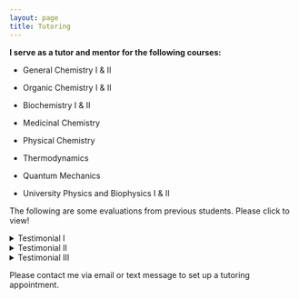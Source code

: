 ```yaml
---
layout: page
title: Tutoring
---
```


**I serve as a tutor and mentor for the following courses:**

- General Chemistry I & II
- Organic Chemistry I & II
- Biochemistry I & II
- Medicinal Chemistry

- Physical Chemistry
- Thermodynamics
- Quantum Mechanics

- University Physics and Biophysics I & II

The following are some evaluations from previous students. Please click to view!

<details>
  <summary>Testimonial I</summary>
  
  Logan obviously had a tremendous understanding of the material and, as a result, was able to answer any question we had clearly and thoroughly. Often times, he would address concepts that, while not explicitly discussed in the procedure or background reading, were relevant to the lab, which helped to explain any subtleties we noticed. Outside lab, he demonstrated similar helpfulness and clarity in office hours. His lab lectures were well organized and explained both the chemistry and lab procedures in each experiment.
  
</details>

<details>
  <summary>Testimonial II</summary>
  
Logan B. is by far the greatest GSI I've had so far at college. He excels in every attribute that I would deem vital for a GSI. He is knowledgable, helpful, and his Office Hours are legendary. The only mistake I made is not going to his Office Hours earlier. The understanding and patience he exuded to even the most mundane questions I asked were fabulous.

</details>

<details>
  <summary>Testimonial III</summary>
  
Logan is the best GSI I've ever had due to his preparation, ability to explain complex ideas, and most of all, patience with students. He genuinely explained things better than the professor and was willing to explain things over and over until students understood it. He was also very easy to talk to and made online lab more enjoyable than I ever thought it would be. He is the only reason I am going to pass this class.

</details>

Please contact me via email or text message to set up a tutoring appointment.
